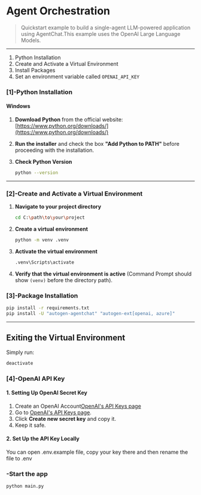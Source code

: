 # Agent Orchestration

> Quickstart example to build a single-agent LLM-powered application using AgentChat.This example uses the OpenAI Large Language Models.
---
1. Python Installation
2. Create and Activate a Virtual Environment
3. Install Packages
4. Set an environment variable called `OPENAI_API_KEY`

### [1]-Python Installation



#### Windows
1. **Download Python** from the official website: [https://www.python.org/downloads/](https://www.python.org/downloads/)

2. **Run the installer** and check the box **"Add Python to PATH"** before proceeding with the installation.

3. **Check Python Version**
   ```sh
   python --version
   ```

---

### [2]-Create and Activate a Virtual Environment


1. **Navigate to your project directory**
   ```sh
   cd C:\path\to\your\project
   ```

2. **Create a virtual environment**
   ```sh
   python -m venv .venv
   ```

3. **Activate the virtual environment**
   ```sh
   .venv\Scripts\activate
   ```

4. **Verify that the virtual environment is active** (Command Prompt should show `(venv)` before the directory path).


### [3]-Package Installation


```sh
pip install -r requirements.txt
pip install -U "autogen-agentchat" "autogen-ext[openai, azure]"
```

---

## Exiting the Virtual Environment
Simply run:
```sh
deactivate
```

### [4]-OpenAI API Key


#### 1. Setting Up OpenAI Secret Key  
1. Create an OpenAI Account[OpenAI's API Keys page](https://platform.openai.com/signup/)
2. Go to [OpenAI's API Keys page](https://platform.openai.com/settings/organization/api-keys).
3. Click **Create new secret key** and copy it. 
4. Keep it safe.

####  2. Set Up the API Key Locally  
You can open .env.example file, copy your key there and then rename the file to .env


### -Start the app

```sh
python main.py
```


